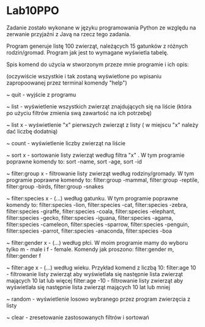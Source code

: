 # Lab10PPO

Zadanie zostało wykonane w języku programowania Python ze względu na zerwanie przyjaźni z Javą na rzecz tego zadania.

Program generuje listę 100 zwierząt, należących 15 gatunków z różnych rodzin/gromad. Program jak jest to wymagane wyświetla tabelę.


Spis komend do użycia w stworzonym przeze mnie programie i ich opis:

(oczywiście wszystkie i tak zostaną wyświetlone po wpisaniu zapropoowanej przez terminal komendy "help")


~ quit - wyjście z programu

~ list - wyświetlenie wszystkich zwierząt znajdujących się na liście (która po użyciu filtrów zmienia swą zawartość na ich potrzebę)

~ list x - wyświetlenie "x" pierwszych zwierząt z listy ( w miejscu "x" należy dać liczbę dodatnią)

~ count - wyświetlenie liczby zwierząt na liście

~ sort x - sortowanie listy zwierząt według filtra "x" . W tym programie poprawne komendy to:
          sort -name, sort -age, sort -id

~ filter:group x - filtrowanie listy zwierząt według rodziny/gromady. W tym programie poprawne komendy to:
          filter:group -mammal, filter:group -reptile, filter:group -birds, filter:group -snakes

~ filter:species x - (...) według gatunku. W tym programie poprawne komendy to:
          filter:species -lion, filter:species -cat, filter:species -zebra, filter:species -giraffe, filter:species -coala,
          filter:species -elephant, filter:species -gecko, filter:species -iguana, filter:species -agama, filter:species -cameleon,
          filter:species -sparrow, filter:species -penguin, filter:species -parrot, filter:species -anaconda, filter:species -boa

~ filter:gender x - (...) według płci. W moim programie mamy do wyboru tylko m - male i f - female. Komendy jak proszono:
          filter:gender m, filter:gender f

~ filter:age x - (...) według wieku. Przykład komend z liczbą 10:
          filter:age 10 - filtrowanie listy zwierząt aby wyświetlała się następnie lista zwierząt mających 10 lat lub więcej
          filter:age -10 - filtrowanie listy zwierząt aby wyświetlała się następnie lista zwierząt mających 10 lat lub mniej

~ random - wyświetlenie losowo wybranego przez program zwierzęcia z listy

~ clear - zresetowanie zastosowanych filtrów i sortowań

